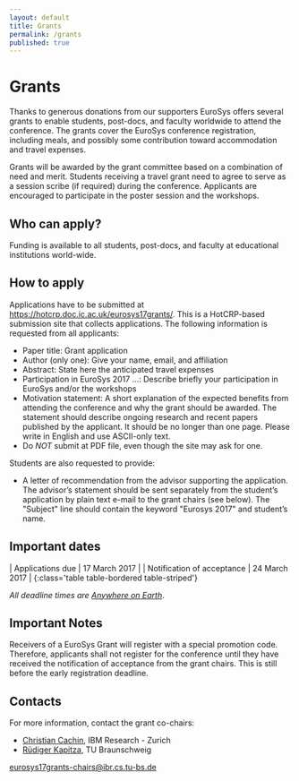 ```yaml
---
layout: default
title: Grants
permalink: /grants
published: true
---
```

# Grants

Thanks to generous donations from our supporters EuroSys offers several grants to enable students, post-docs, and faculty worldwide to attend the conference. The grants cover the EuroSys conference registration, including meals, and possibly some contribution toward accommodation and travel expenses.

Grants will be awarded by the grant committee based on a combination of need and merit. Students receiving a travel grant need to agree to serve as a session scribe (if required) during the conference. Applicants are encouraged to participate in the poster session and the workshops.

## Who can apply?

Funding is available to all students, post-docs, and faculty at educational institutions world-wide.

## How to apply

Applications have to be submitted at <https://hotcrp.doc.ic.ac.uk/eurosys17grants/>. This is a HotCRP-based submission site that collects applications. The following information is requested from all applicants:

* Paper title: Grant application
* Author (only one): Give your name, email, and affiliation
* Abstract: State here the anticipated travel expenses
* Participation in EuroSys 2017 ...: Describe briefly your participation in EuroSys and/or the workshops
* Motivation statement: A short explanation of the expected benefits from attending the conference and why the grant should be awarded. The statement should describe ongoing research and recent papers published by the applicant. It should be no longer than one page. Please write in English and use ASCII-only text.
* Do _NOT_ submit at PDF file, even though the site may ask for one.

Students are also requested to provide:

* A letter of recommendation from the advisor supporting the application. The advisor’s statement should be sent separately from the student’s application by plain text e-mail to the grant chairs (see below).  The "Subject" line should contain the keyword "Eurosys 2017" and student’s name.

## Important dates

| Applications due							| 17 March 2017	|
| Notification of acceptance		| 24 March 2017	|
{:class='table table-bordered table-striped'}

*All deadline times are [Anywhere on Earth](http://www.worldtimezone.com/time/wtzresult.php?CiID=42242)*.

## Important Notes

Receivers of a EuroSys Grant will register with a special promotion code. Therefore, applicants shall not register for the conference until they have received the notification of acceptance from the grant chairs. This is still before the early registration deadline.

## Contacts

For more information, contact the grant co-chairs:

* [Christian Cachin](https://www.zurich.ibm.com/~cca/), IBM Research - Zurich
* [Rüdiger Kapitza](https://www.ibr.cs.tu-bs.de/users/kapitza/), TU Braunschweig

<eurosys17grants-chairs@ibr.cs.tu-bs.de>
